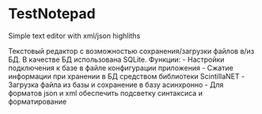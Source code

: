 # TestNotepad
Simple text editor with xml/json highliths

Текстовый редактор с возможностью сохранения/загрузки файлов в/из БД.
   В качестве БД использована SQLite.
   Функции:
    - Настройки подключения к базе в файле конфигурации приложения
    - Сжатие информации при хранении в БД средством библиотеки ScintillaNET
    - Загрузка файла из базы и сохранение в базу асинхронно
    - Для форматов json и xml обеспечить подсветку синтаксиса и форматирование
